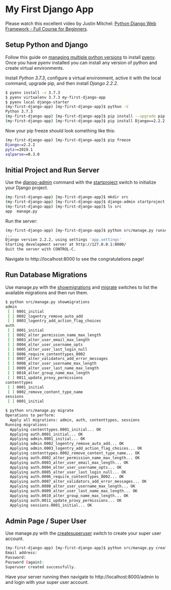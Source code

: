 # My First Django App

Please watch this excellent video by Justin Mitchel: [Python Django Web Framework - Full Course for Beginners](https://www.youtube.com/watch?v=F5mRW0jo-U4).

## Setup Python and Django

Follow this guide on [managing multiple python versions](https://realpython.com/intro-to-pyenv/) to install [pyenv](https://github.com/pyenv/pyenv#installation). Once you have *pyenv* installed you can install any version of python and create virtual environments.

Install *Python 3.7.3*, configure a virtual environment, active it with the local command, upgrade pip, and then install *Django 2.2.2*.

```bash
$ pyenv install -v 3.7.3
$ pyenv virtualenv 3.7.3 my-first-django-app
$ pyenv local django-starter
(my-first-django-app) [my-first-django-app]$ python -V
Python 3.7.3
(my-first-django-app) [my-first-django-app]$ pip install --upgrade pip
(my-first-django-app) [my-first-django-app]$ pip install Django==2.2.2
```

Now your pip freeze should look something like this:

```bash
(my-first-django-app) [my-first-django-app]$ pip freeze
Django==2.2.2
pytz==2019.1
sqlparse==0.3.0
```

## Initial Project and Run Server

Use the [django-admin](https://docs.djangoproject.com/en/2.2/ref/django-admin/#django-admin-and-manage-py) command with the [startproject](https://docs.djangoproject.com/en/2.2/ref/django-admin/#startproject) switch to initialize your Django project.

```bash
(my-first-django-app) [my-first-django-app]$ mkdir src
(my-first-django-app) [my-first-django-app]$ django-admin startproject app src
(my-first-django-app) [my-first-django-app]$ ls src
app  manage.py
```

Run the server:

```bash
(my-first-django-app) [my-first-django-app]$ python src/manage.py runserver
...
Django version 2.2.2, using settings 'app.settings'
Starting development server at http://127.0.0.1:8000/
Quit the server with CONTROL-C.
```

Navigate to http://localhost:8000 to see the congratulations page!

## Run Database Migrations

Use manage.py with the [showmigrations](https://docs.djangoproject.com/en/2.2/ref/django-admin/#showmigrations) and [migrate](https://docs.djangoproject.com/en/2.2/ref/django-admin/#migrate) switches to list the available migrations and then run them.

```bash
$ python src/manage.py showmigrations
admin
 [ ] 0001_initial
 [ ] 0002_logentry_remove_auto_add
 [ ] 0003_logentry_add_action_flag_choices
auth
 [ ] 0001_initial
 [ ] 0002_alter_permission_name_max_length
 [ ] 0003_alter_user_email_max_length
 [ ] 0004_alter_user_username_opts
 [ ] 0005_alter_user_last_login_null
 [ ] 0006_require_contenttypes_0002
 [ ] 0007_alter_validators_add_error_messages
 [ ] 0008_alter_user_username_max_length
 [ ] 0009_alter_user_last_name_max_length
 [ ] 0010_alter_group_name_max_length
 [ ] 0011_update_proxy_permissions
contenttypes
 [ ] 0001_initial
 [ ] 0002_remove_content_type_name
sessions
 [ ] 0001_initial
```

```bash
$ python src/manage.py migrate
Operations to perform:
  Apply all migrations: admin, auth, contenttypes, sessions
Running migrations:
  Applying contenttypes.0001_initial... OK
  Applying auth.0001_initial... OK
  Applying admin.0001_initial... OK
  Applying admin.0002_logentry_remove_auto_add... OK
  Applying admin.0003_logentry_add_action_flag_choices... OK
  Applying contenttypes.0002_remove_content_type_name... OK
  Applying auth.0002_alter_permission_name_max_length... OK
  Applying auth.0003_alter_user_email_max_length... OK
  Applying auth.0004_alter_user_username_opts... OK
  Applying auth.0005_alter_user_last_login_null... OK
  Applying auth.0006_require_contenttypes_0002... OK
  Applying auth.0007_alter_validators_add_error_messages... OK
  Applying auth.0008_alter_user_username_max_length... OK
  Applying auth.0009_alter_user_last_name_max_length... OK
  Applying auth.0010_alter_group_name_max_length... OK
  Applying auth.0011_update_proxy_permissions... OK
  Applying sessions.0001_initial... OK
```

## Admin Page / Super User

Use manage.py with the [createsuperuser](https://docs.djangoproject.com/en/2.2/ref/django-admin/#createsuperuser) switch to create your super user account.

```bash
(my-first-django-app) [my-first-django-app]$ python src/manage.py createsuperuser --username superadmin
Email address: 
Password: 
Password (again): 
Superuser created successfully.
```

Have your server running then navigate to http://localhost:8000/admin to and login with your super user account.
